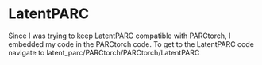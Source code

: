 # LatentPARC

Since I was trying to keep LatentPARC compatible with PARCtorch, I embedded my code in the PARCtorch code. To get to the LatentPARC code navigate to latent_parc/PARCtorch/PARCtorch/LatentPARC